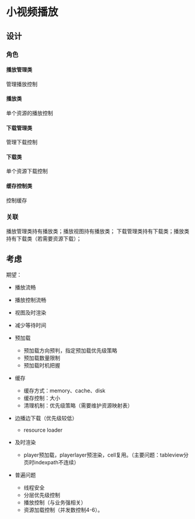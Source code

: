# 小视频播放

## 设计

### 角色

#### 播放管理类
管理播放控制

#### 播放类
单个资源的播放控制

#### 下载管理类
管理下载控制

#### 下载类
单个资源下载控制

#### 缓存控制类
控制缓存

### 关联
播放管理类持有播放类；播放视图持有播放类；
下载管理类持有下载类；播放类持有下载类（若需要资源下载）；

## 考虑
期望：
- 播放流畅
- 播放控制流畅
- 视图及时渲染
- 减少等待时间

- 预加载
  - 预加载方向预判，指定预加载优先级策略
  - 预加载数量限制
  - 预加载时机把握
- 缓存
  - 缓存方式：memory、cache、disk
  - 缓存控制：大小
  - 清理机制：优先级策略（需要维护资源映射表）
- 边播边下载（优先级较低）
  - resource loader
- 及时渲染
  - player预加载，playerlayer预渲染，cell复用。（主要问题：tableview分页时indexpath不连续）
- 普遍问题
  - 线程安全
  - 分层优先级控制
  - 播放控制（与业务强相关）
  - 资源加载控制（并发数控制4-6）。
